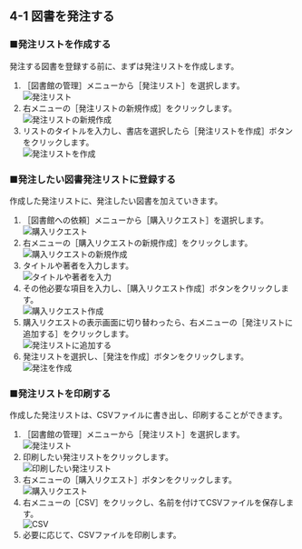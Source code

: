 4-1 図書を発注する
------------------

### ■発注リストを作成する

発注する図書を登録する前に、まずは発注リストを作成します。

1. ［図書館の管理］メニューから［発注リスト］を選択します。  
   ![発注リスト](assets/images/image_operation_070.jpg)
2. 右メニューの［発注リストの新規作成］をクリックします。  
   ![発注リストの新規作成](assets/images/image_operation_072.jpg)
3. リストのタイトルを入力し、書店を選択したら［発注リストを作成］ボタンをクリックします。  
   ![発注リストを作成](assets/images/image_operation_074.jpg)

### ■発注したい図書発注リストに登録する

作成した発注リストに、発注したい図書を加えていきます。

1. ［図書館への依頼］メニューから［購入リクエスト］を選択します。  
   ![購入リクエスト](assets/images/image_operation_076.jpg)
2. 右メニューの［購入リクエストの新規作成］をクリックします。  
   ![購入リクエストの新規作成](assets/images/image_operation_078.jpg)
3. タイトルや著者を入力します。  
   ![タイトルや著者を入力](assets/images/image_operation_079.jpg)
4. その他必要な項目を入力し、［購入リクエスト作成］ボタンをクリックします。  
   ![購入リクエスト作成](assets/images/image_operation_081.jpg)
5. 購入リクエストの表示画面に切り替わったら、右メニューの［発注リストに追加する］をクリックします。  
   ![発注リストに追加する](assets/images/image_operation_083.jpg)
6. 発注リストを選択し、［発注を作成］ボタンをクリックします。  
   ![発注を作成](assets/images/image_operation_085.jpg)

### ■発注リストを印刷する

作成した発注リストは、CSVファイルに書き出し、印刷することができます。

1. ［図書館の管理］メニューから［発注リスト］を選択します。  
   ![発注リスト](assets/images/image_operation_086.jpg)
2. 印刷したい発注リストをクリックします。  
   ![印刷したい発注リスト](assets/images/image_operation_088.jpg)
3. 右メニューの［購入リクエスト］ボタンをクリックします。  
   ![購入リクエスト](assets/images/image_operation_089.jpg)
4. 右メニューの［CSV］をクリックし、名前を付けてCSVファイルを保存します。  
   ![CSV](assets/images/image_operation_091.jpg)
5. 必要に応じて、CSVファイルを印刷します。


